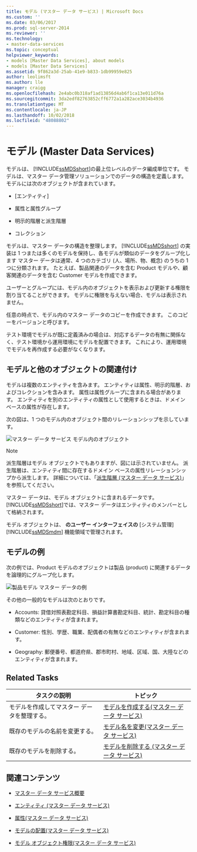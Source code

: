 ```yaml
---
title: モデル (マスター データ サービス) | Microsoft Docs
ms.custom: ''
ms.date: 03/06/2017
ms.prod: sql-server-2014
ms.reviewer: ''
ms.technology:
- master-data-services
ms.topic: conceptual
helpviewer_keywords:
- models [Master Data Services], about models
- models [Master Data Services]
ms.assetid: 9f862a3d-25ab-41e9-b833-1db99959e825
author: leolimsft
ms.author: lle
manager: craigg
ms.openlocfilehash: 2e4abc0b318af1ad13856d4ab6f1ca13e011d76a
ms.sourcegitcommit: 3da2edf82763852cff6772a1a282ace3034b4936
ms.translationtype: MT
ms.contentlocale: ja-JP
ms.lasthandoff: 10/02/2018
ms.locfileid: "48088802"
---
```

# <a name="models-master-data-services"></a>モデル (Master Data Services)
  モデルは、 [!INCLUDE[ssMDSshort](../includes/ssmdsshort-md.md)]の最上位レベルのデータ編成単位です。 モデルは、マスター データ管理ソリューションでのデータの構造を定義します。 モデルには次のオブジェクトが含まれています。  
  
-   [エンティティ]  
  
-   属性と属性グループ  
  
-   明示的階層と派生階層  
  
-   コレクション  
  
 モデルは、マスター データの構造を整理します。 [!INCLUDE[ssMDSshort](../includes/ssmdsshort-md.md)] の実装は 1 つまたは多くのモデルを保持し、各モデルが類似のデータをグループ化します マスター データは通常、4 つのカテゴリ (人、場所、物、概念) のうちの 1 つに分類されます。 たとえば、製品関連のデータを含む Product モデルや、顧客関連のデータを含む Customer モデルを作成できます。  
  
 ユーザーとグループには、モデル内のオブジェクトを表示および更新する権限を割り当てることができます。 モデルに権限を与えない場合、モデルは表示されません。  
  
 任意の時点で、モデル内のマスター データのコピーを作成できます。 このコピーをバージョンと呼びます。  
  
 テスト環境でモデルが既に定義済みの場合は、対応するデータの有無に関係なく、テスト環境から運用環境にモデルを配置できます。 これにより、運用環境でモデルを再作成する必要がなくなります。  
  
## <a name="how-models-relate-to-other-objects"></a>モデルと他のオブジェクトの関連付け  
 モデルは複数のエンティティを含みます。 エンティティは属性、明示的階層、およびコレクションを含みます。 属性は属性グループに含まれる場合があります。 エンティティを別のエンティティの属性として使用するときは、ドメイン ベースの属性が存在します。  
  
 次の図は、1 つのモデル内のオブジェクト間のリレーションシップを示しています。  
  
 ![マスター データ サービス モデル内のオブジェクト](../../2014/master-data-services/media/mds-conc-model-circles.gif "マスター データ サービス モデル内のオブジェクト")  
  
> [!NOTE]  
>  派生階層はモデル オブジェクトでもありますが、図には示されていません。 派生階層は、エンティティ間に存在するドメイン ベースの属性リレーションシップから派生します。 詳細については、「[派生階層 (マスター データ サービス)](derived-hierarchies-master-data-services.md)」を参照してください。  
  
 マスター データは、モデル オブジェクトに含まれるデータです。 [!INCLUDE[ssMDSshort](../includes/ssmdsshort-md.md)]では、マスター データはエンティティのメンバーとして格納されます。  
  
 モデル オブジェクトは、 **のユーザー インターフェイスの** [システム管理] [!INCLUDE[ssMDSmdm](../includes/ssmdsmdm-md.md)] 機能領域で管理されます。  
  
## <a name="model-example"></a>モデルの例  
 次の例では、Product モデルのオブジェクトは製品 (product) に関連するデータを論理的にグループ化します。  
  
 ![製品モデル マスター データの例](../../2014/master-data-services/media/mds-conc-model.gif "製品モデル マスター データの例")  
  
 その他の一般的なモデルは次のとおりです。  
  
-   Accounts: 貸借対照表勘定科目、損益計算書勘定科目、統計、勘定科目の種類などのエンティティが含まれます。  
  
-   Customer: 性別、学歴、職業、配偶者の有無などのエンティティが含まれます。  
  
-   Geography: 郵便番号、都道府県、郡市町村、地域、区域、国、大陸などのエンティティが含まれます。  
  
## <a name="related-tasks"></a>Related Tasks  
  
|タスクの説明|トピック|  
|----------------------|-----------|  
|モデルを作成してマスター データを整理する。|[モデルを作成する&#40;マスター データ サービス&#41;](../../2014/master-data-services/create-a-model-master-data-services.md)|  
|既存のモデルの名前を変更する。|[モデル名を変更&#40;マスター データ サービス&#41;](../../2014/master-data-services/change-a-model-name-master-data-services.md)|  
|既存のモデルを削除する。|[モデルを削除する (マスター データ サービス)](../../2014/master-data-services/delete-a-model-master-data-services.md)|  
  
## <a name="related-content"></a>関連コンテンツ  
  
-   [マスター データ サービス概要](master-data-services-overview-mds.md)  
  
-   [エンティティ (マスター データ サービス)](../../2014/master-data-services/entities-master-data-services.md)  
  
-   [属性&#40;マスター データ サービス&#41;](../../2014/master-data-services/attributes-master-data-services.md)  
  
-   [モデルの配置&#40;マスター データ サービス&#41;](../../2014/master-data-services/deploying-models-master-data-services.md)  
  
-   [モデル オブジェクト権限&#40;マスター データ サービス&#41;](../../2014/master-data-services/model-object-permissions-master-data-services.md)  
  
  
